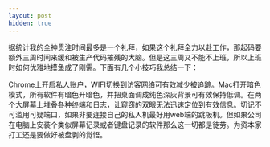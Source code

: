 ```yaml
---
layout: post
hidden: true
---
```


据统计我的全神贯注时间最多是一个礼拜，如果这个礼拜全力以赴工作，那起码要额外三周时间来缓和被生产代码摧残的大脑。但是这三周又不能不上班，所以上班时如何优雅地摸鱼成了刚需。下面有几个小技巧我总结一下：

Chrome上开启私人账户，WIFI切换到访客网络可有效减少被追踪。Mac打开暗色模式，所有软件有暗色开暗色，并把桌面调成纯色深灰背景可有效保持低调。在两个大屏幕上堆叠各种终端和日志，让窥窃的双眼无法迅速定位到有效信息。切记不可滥用可疑端口，如果非要连接自己的私人机最好用web端的跳板机。但如果公司在电脑上安装个类似屏幕记录或者键盘记录的软件那么这一切都是徒劳。为资本家打工还是要做好被盘剥的觉悟。